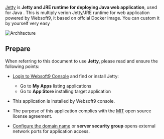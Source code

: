 [Jetty](https://hub.docker.com/_/jetty) is **Jetty and JRE runtime for deploying Java web application**, used for Java . This is multiply verion Jetty/JRE runtime for web application powered by Websoft9, it based on offcial Docker image. You can custom it by yourself very easy


![Architecture](https://libs.websoft9.com/Websoft9/DocsPicture/en/runtime/runtime-web-websoft9.png)


## Prepare

When referring to this document to use **Jetty**, please read and ensure the following points:

- [Login to Websoft9 Console](./login-console) and find or install Jetty:
  - Go to **My Apps** listing applications 
  - Go to **App Store** installing target application

- This application is installed by Websoft9 console.


- The purpose of this application complies with the [MIT](https://opensource.org/licenses/MIT) open source license agreement.


- [Configure the domain name](./domain-set) or **server security group** opens external network ports for application access.